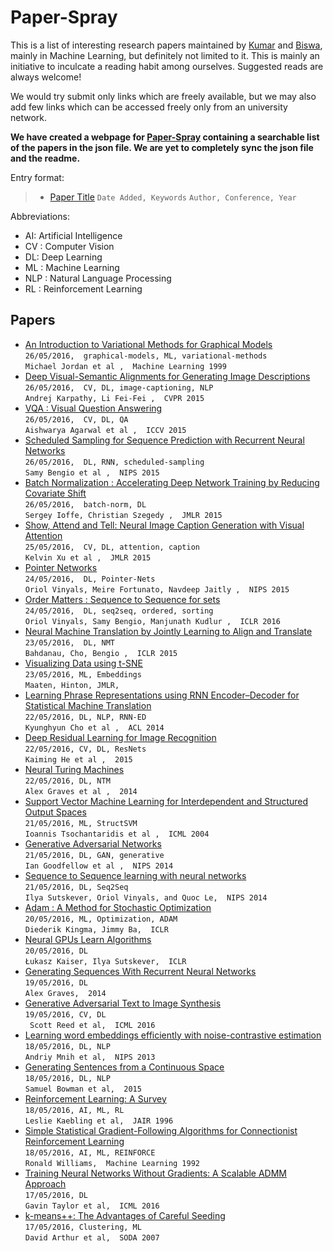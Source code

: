 # Paper-Spray

This is a list of interesting research papers maintained by [Kumar](https://github.com/kumarkrishna) and [Biswa](https://github.com/biswajitsc), mainly in Machine Learning, but definitely not limited to it. This is mainly an initiative to inculcate a reading habit among ourselves. Suggested reads are always welcome!

We would try submit only links which are freely available, but we may also add few links which can be accessed freely only from an university network.

__We have created a webpage for [Paper-Spray](https://biswajitsc.github.io/paper-spray.html) containing a searchable list of the papers in the json file. We are yet to completely sync the json file and the readme.__

Entry format:
> * [Paper Title](Link)
> ```Date Added, Keywords```
> ```Author, Conference, Year```

Abbreviations:
* AI: Artificial Intelligence
* CV : Computer Vision
* DL: Deep Learning
* ML : Machine Learning
* NLP : Natural Language Processing
* RL : Reinforcement Learning

<!---
Instructions:
* Add new papers at the top.
* For each entry add two or more spaces at the end of line 1 to enter a newline.

CLI for adding papers :
* Add ```$paperspraypath``` as environment variable for path to the github repository.
```sh
export paperspraypath=/path/to/github/repository
```
* Add an alias to .bashrc / .bash_profile to directly add papers from any folder through terminal :D .
```sh
alias spray-papers="bash $paperspraypath/scripts/add_papers.sh"
```
 * Use ```spray-papers``` as terminal command.
-->


## Papers
* <a href="http://people.eecs.berkeley.edu/~jordan/papers/variational-intro.pdf">An Introduction to Variational Methods for Graphical Models</a>  
```26/05/2016,  graphical-models, ML, variational-methods```  
```Michael Jordan et al ,  Machine Learning 1999 ```  
* <a href="http://arxiv.org/pdf/1412.2306v2.pdf">Deep Visual-Semantic Alignments for Generating Image Descriptions</a>  
```26/05/2016,  CV, DL, image-captioning, NLP```  
```Andrej Karpathy, Li Fei-Fei ,  CVPR 2015 ```  
* <a href="https://arxiv.org/pdf/1505.00468.pdf">VQA : Visual Question Answering</a>  
```26/05/2016,  CV, DL, QA```  
```Aishwarya Agarwal et al ,  ICCV 2015 ```  
* <a href="https://papers.nips.cc/paper/5956-scheduled-sampling-for-sequence-prediction-with-recurrent-neural-networks.pdf">Scheduled Sampling for Sequence Prediction with Recurrent Neural Networks</a>  
```26/05/2016,  DL, RNN, scheduled-sampling```  
```Samy Bengio et al ,  NIPS 2015 ```  
* <a href="http://arxiv.org/pdf/1502.03167v3.pdf">Batch Normalization : Accelerating Deep Network Training by Reducing Covariate Shift</a>  
```26/05/2016,  batch-norm, DL```  
```Sergey Ioffe, Christian Szegedy ,  JMLR 2015 ```  
* <a href="http://arxiv.org/abs/1502.03044">Show, Attend and Tell: Neural Image Caption Generation with Visual Attention</a>  
```25/05/2016,  CV, DL, attention, caption```  
```Kelvin Xu et al ,  JMLR 2015 ```  
* <a href="https://papers.nips.cc/paper/5866-pointer-networks.pdf">Pointer Networks</a>  
```24/05/2016,  DL, Pointer-Nets```  
```Oriol Vinyals, Meire Fortunato, Navdeep Jaitly ,  NIPS 2015 ```  
* <a href="http://arxiv.org/pdf/1511.06391v3.pdf">Order Matters : Sequence to Sequence for sets</a>  
```24/05/2016,  DL, seq2seq, ordered, sorting```  
```Oriol Vinyals, Samy Bengio, Manjunath Kudlur ,  ICLR 2016 ```  
* <a href="http://arxiv.org/pdf/1409.0473.pdf">Neural Machine Translation by Jointly Learning to Align and Translate</a>  
```23/05/2016,  DL, NMT```  
```Bahdanau, Cho, Bengio ,  ICLR 2015 ```  
* <a href="http://www.cs.toronto.edu/~hinton/absps/tsne.pdf">Visualizing Data using t-SNE</a>  
```23/05/2016, ML, Embeddings```  
``` Maaten, Hinton, JMLR,  ```  
* <a href="http://arxiv.org/pdf/1406.1078v3.pdf">Learning Phrase Representations using RNN Encoder–Decoder for Statistical Machine Translation</a>  
```22/05/2016, DL, NLP, RNN-ED```  
```Kyunghyun Cho et al ,  ACL 2014 ```  
* <a href="https://arxiv.org/pdf/1512.03385v1.pdf">Deep Residual Learning for Image Recognition</a>  
```22/05/2016, CV, DL, ResNets```  
```Kaiming He et al ,  2015 ```  
* <a href="https://arxiv.org/pdf/1410.5401v2.pdf">Neural Turing Machines</a>  
```22/05/2016, DL, NTM```  
```Alex Graves et al ,  2014  ```  
* <a href="http://machinelearning.org/proceedings/icml2004/papers/76.pdf">Support Vector Machine Learning for Interdependent and Structured Output Spaces</a>  
```21/05/2016, ML, StructSVM```  
```Ioannis Tsochantaridis et al ,  ICML 2004 ```  
* <a href="http://arxiv.org/abs/1406.2661">Generative Adversarial Networks</a>  
```21/05/2016, DL, GAN, generative```  
```Ian Goodfellow et al ,  NIPS 2014 ```  
* <a href="http://arxiv.org/pdf/1409.3215.pdf">Sequence to Sequence learning with neural networks</a>  
```21/05/2016, DL, Seq2Seq ```  
``` Ilya Sutskever, Oriol Vinyals, and Quoc Le,  NIPS 2014 ```  
* <a href="https://arxiv.org/pdf/1412.6980.pdf">Adam : A Method for Stochastic Optimization</a>  
```20/05/2016, ML, Optimization, ADAM ```  
``` Diederik Kingma, Jimmy Ba,  ICLR ```  
* <a href="http://arxiv.org/pdf/1511.08228v3.pdf">Neural GPUs Learn Algorithms</a>  
```20/05/2016, DL```  
``` Łukasz Kaiser, Ilya Sutskever,  ICLR ```  
* <a href="http://arxiv.org/pdf/1308.0850v5.pdf">Generating Sequences With Recurrent Neural Networks</a>  
```19/05/2016, DL```  
``` Alex Graves,  2014 ```  
* <a href="http://arxiv.org/pdf/1605.05396v1.pdf">Generative Adversarial Text to Image Synthesis</a>  
```19/05/2016, CV, DL```  
```  Scott Reed et al,  ICML 2016 ```  
* <a href="https://papers.nips.cc/paper/5165-learning-word-embeddings-efficiently-with-noise-contrastive-estimation.pdf">Learning word embeddings efficiently with noise-contrastive estimation</a>  
```18/05/2016, DL, NLP```  
``` Andriy Mnih et al,  NIPS 2013 ```  
* <a href="http://arxiv.org/pdf/1511.06349v4.pdf">Generating Sentences from a Continuous Space</a>  
```18/05/2016, DL, NLP```  
``` Samuel Bowman et al,  2015 ```  
* <a href="https://www.jair.org/media/301/live-301-1562-jair.pdf">Reinforcement Learning: A Survey</a>  
```18/05/2016, AI, ML, RL```  
``` Leslie Kaebling et al,  JAIR 1996 ```  
* <a href="http://www-anw.cs.umass.edu/~barto/courses/cs687/williams92simple.pdf">Simple Statistical Gradient-Following Algorithms for Connectionist Reinforcement Learning</a>  
```18/05/2016, AI, ML, REINFORCE```  
``` Ronald Williams,  Machine Learning 1992 ```  
* <a href="http://arxiv.org/pdf/1605.02026.pdf">Training Neural Networks Without Gradients: A Scalable ADMM Approach</a>  
```17/05/2016, DL```  
``` Gavin Taylor et al,  ICML 2016 ```  
* <a href="http://ilpubs.stanford.edu:8090/778/1/2006-13.pdf">k-means++: The Advantages of Careful Seeding</a>  
```17/05/2016, Clustering, ML ```  
``` David Arthur et al,  SODA 2007 ```  
